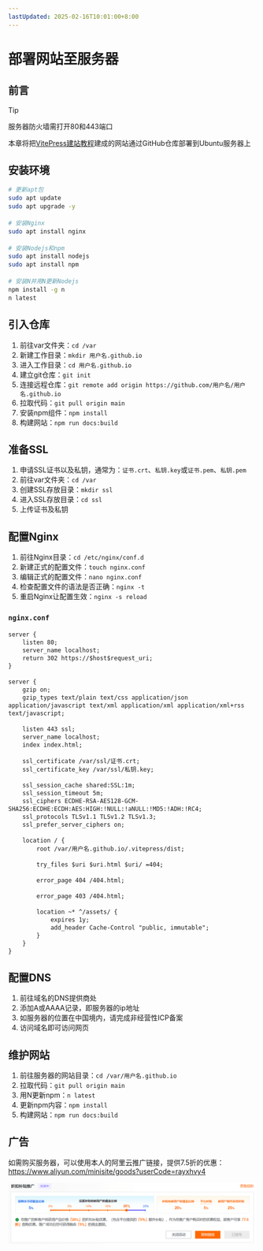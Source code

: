 ```yaml
---
lastUpdated: 2025-02-16T10:01:00+8:00
---
```


# 部署网站至服务器

## 前言

> [!TIP]
> 服务器防火墙需打开80和443端口

本章将把[VitePress建站教程](/VitePress/)建成的网站通过GitHub仓库部署到Ubuntu服务器上

## 安装环境

```bash
# 更新apt包
sudo apt update
sudo apt upgrade -y

# 安装Nginx
sudo apt install nginx

# 安装Nodejs和npm
sudo apt install nodejs
sudo apt install npm

# 安装N并用N更新Nodejs
npm install -g n
n latest
```

## 引入仓库

1. 前往var文件夹：```cd /var```
2. 新建工作目录：```mkdir 用户名.github.io```
3. 进入工作目录：```cd 用户名.github.io```
4. 建立git仓库：```git init```
5. 连接远程仓库：```git remote add origin https://github.com/用户名/用户名.github.io```
6. 拉取代码：```git pull origin main```
7. 安装npm组件：```npm install```
8. 构建网站：```npm run docs:build```

## 准备SSL

1. 申请SSL证书以及私钥，通常为：```证书.crt```、```私钥.key```或```证书.pem```、```私钥.pem```
2. 前往var文件夹：```cd /var```
3. 创建SSL存放目录：```mkdir ssl```
4. 进入SSL存放目录：```cd ssl```
5. 上传证书及私钥

## 配置Nginx

1. 前往Nginx目录：```cd /etc/nginx/conf.d```
2. 新建正式的配置文件：```touch nginx.conf```
3. 编辑正式的配置文件：```nano nginx.conf```
4. 检查配置文件的语法是否正确：```nginx -t```
5. 重启Nginx让配置生效：```nginx -s reload```

### ```nginx.conf```

```nginx{15,16,25}
server {
    listen 80;
    server_name localhost;
    return 302 https://$host$request_uri;
}

server {
    gzip on;
    gzip_types text/plain text/css application/json application/javascript text/xml application/xml application/xml+rss text/javascript;

    listen 443 ssl;
    server_name localhost;
    index index.html;

    ssl_certificate /var/ssl/证书.crt;
    ssl_certificate_key /var/ssl/私钥.key;

    ssl_session_cache shared:SSL:1m;
    ssl_session_timeout 5m;
    ssl_ciphers ECDHE-RSA-AES128-GCM-SHA256:ECDHE:ECDH:AES:HIGH:!NULL:!aNULL:!MD5:!ADH:!RC4;
    ssl_protocols TLSv1.1 TLSv1.2 TLSv1.3;
    ssl_prefer_server_ciphers on;

    location / {
        root /var/用户名.github.io/.vitepress/dist;

        try_files $uri $uri.html $uri/ =404;

        error_page 404 /404.html;

        error_page 403 /404.html;

        location ~* ^/assets/ {
            expires 1y;
            add_header Cache-Control "public, immutable";
        }
    }
}
```

## 配置DNS

1. 前往域名的DNS提供商处
2. 添加A或AAAA记录，即服务器的ip地址
3. 如服务器的位置在中国境内，请完成非经营性ICP备案
4. 访问域名即可访问网页

## 维护网站

1. 前往服务器的网站目录：```cd /var/用户名.github.io```
2. 拉取代码：```git pull origin main```
3. 用N更新npm：```n latest```
4. 更新npm内容：```npm install```
5. 构建网站：```npm run docs:build```

## 广告

如需购买服务器，可以使用本人的阿里云推广链接，提供7.5折的优惠：<https://www.aliyun.com/minisite/goods?userCode=rayxhvy4>

![ad](ad.png)
